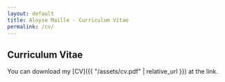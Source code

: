 ```yaml
---
layout: default
title: Aloyse Maille - Curriculum Vitae
permalink: /cv/
---
```

## Curriculum Vitae

You can download my [CV]({{ "/assets/cv.pdf" | relative_url }}) at the link.


